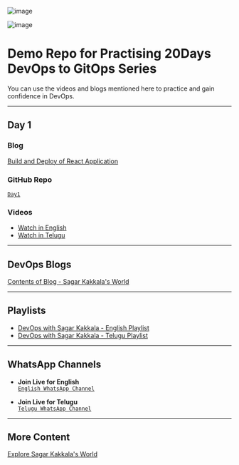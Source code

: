 
![image](https://github.com/user-attachments/assets/ac24efb7-afb6-4d75-8eac-82f7d6c3a4b4)

![image](https://github.com/user-attachments/assets/5bf8bfb8-8552-4762-bdc1-94a37d6b51f4)

# **Demo Repo for Practising 20Days DevOps to GitOps Series**

You can use the videos and blogs mentioned here to practice and gain confidence in DevOps.

---

## **Day 1**

### **Blog**  
[Build and Deploy of React Application](https://www.sagarkakkalasworld.com/2024/04/build-and-deploy-of-react-application.html)

### **GitHub Repo**  
[`Day1`](https://github.com/sagarkakkalasworld/Day1)

### **Videos**
- [Watch in English](https://youtu.be/MRoiTQUqjzY?feature=shared)  
- [Watch in Telugu](https://youtu.be/9LeujqjzDqc?feature=shared)

---

## **DevOps Blogs**
[Contents of Blog - Sagar Kakkala's World](https://www.sagarkakkalasworld.com/p/contents-of-blog-sagar-kakkalas-world.html)

---

## **Playlists**
- [DevOps with Sagar Kakkala - English Playlist](https://www.youtube.com/playlist?list=PLlMNTzKKV4R585f9o-Og8Cd4V9sc6w8yA)  
- [DevOps with Sagar Kakkala - Telugu Playlist](https://www.youtube.com/playlist?list=PLlMNTzKKV4R5AX7SfRrA6EQhuocVKhlnK)

---

## **WhatsApp Channels**
- **Join Live for English**  
[`English WhatsApp Channel`](https://www.whatsapp.com/channel/0029VaynRs5Fy72JakyNOv3d)
  
- **Join Live for Telugu**  
[`Telugu WhatsApp Channel`](https://www.whatsapp.com/channel/0029Vau5goh30LKSrJyOoS1f)

---

## **More Content**  
[Explore Sagar Kakkala's World](https://linktr.ee/sagar_kakkalas_world)
